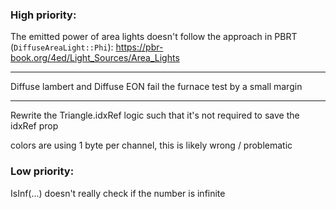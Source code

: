 ### High priority:

The emitted power of area lights doesn't follow the approach in PBRT (`DiffuseAreaLight::Phi`):
https://pbr-book.org/4ed/Light_Sources/Area_Lights

---

Diffuse lambert and Diffuse EON fail the furnace test by a small margin

---

Rewrite the Triangle.idxRef logic such that it's not required to save the idxRef prop

colors are using 1 byte per channel, this is likely wrong / problematic

### Low priority:

IsInf(...)
doesn't really check if the number is infinite
